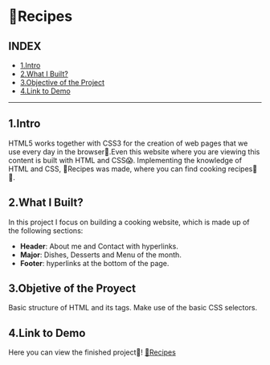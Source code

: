 # 🍍Recipes

## **INDEX**
* [1.Intro](#)
* [2.What I Built?](#)
* [3.Objective of the Project](#)
* [4.Link to Demo](#)


****

## 1.Intro
HTML5 works together with CSS3 for the creation of web pages that we use every day in the browser🤝.Even this website where you are viewing this content is built with HTML and CSS😱.
Implementing the knowledge of HTML and CSS, 🍍Recipes was made, where you can find cooking recipes🍔🥗.

## 2.What I Built?
In this project I focus on building a cooking website, which is made up of the following sections:

* **Header**: About me and Contact with hyperlinks.
* **Major**:
Dishes, Desserts and Menu of the month.
* **Footer**: hyperlinks at the bottom of the page.

## 3.Objetive of the Proyect
Basic structure of HTML and its tags.
Make use of the basic CSS selectors.

## 4.Link to Demo
Here you can view the finished project💚! [🍍Recipes](https://googlecloneve.netlify.app)

